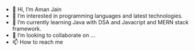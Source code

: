 - 👋 Hi, I’m Aman Jain
- 👀 I’m interested in programming languages and latest technologies.
- 🌱 I’m currently learning Java with DSA and Javacript and MERN stack framework.
- 💞️ I’m looking to collaborate on ...
- 📫 How to reach me 

<!---
Amanjain5141/Amanjain5141 is a ✨ special ✨ repository because its `README.md` (this file) appears on your GitHub profile.
You can click the Preview link to take a look at your changes.
--->
